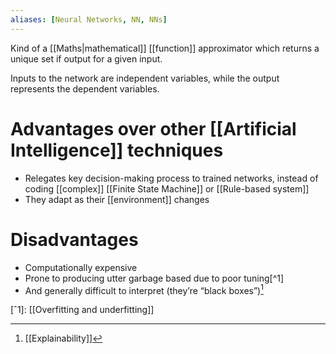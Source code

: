 ```yaml
---
aliases: [Neural Networks, NN, NNs]
---
```


Kind of a [[Maths|mathematical]] [[function]] approximator which returns a unique set if output for a given input.

Inputs to the network are independent variables, while the output represents the dependent variables.

# Advantages over other [[Artificial Intelligence]] techniques

- Relegates key decision-making process to trained networks, instead of coding [[complex]] [[Finite State Machine]] or [[Rule-based system]]
- They adapt as their [[environment]] changes

# Disadvantages

- Computationally expensive
- Prone to producing utter garbage based due to poor tuning[^1]
- And generally difficult to interpret (they’re “black boxes”)[^2]

[ˆ1]: [[Overfitting and underfitting]]
[^2]: [[Explainability]]
